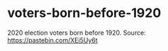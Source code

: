# voters-born-before-1920
2020 election voters born before 1920. Source: https://pastebin.com/XEi5Uy6t
